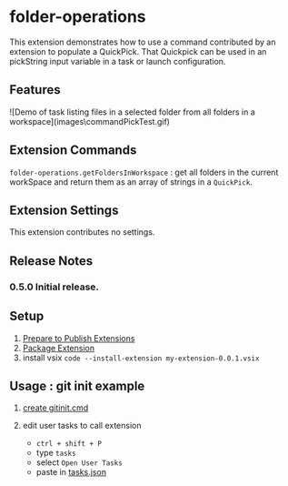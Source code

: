 # folder-operations

This extension demonstrates how to use a command contributed by an extension to populate a QuickPick.  That Quickpick can be used in an pickString input variable in a task or launch configuration.


## Features



\!\[Demo of task listing files in a selected folder from all folders in a workspace\]\(images\commandPickTest.gif\)

## Extension Commands

`folder-operations.getFoldersInWorkspace` : get all folders in the current workSpace and return them as an array of strings in a `QuickPick`.

## Extension Settings

This extension contributes no settings.

## Release Notes

### 0.5.0  Initial release.

## Setup


1. [Prepare to Publish Extensions](https://code.visualstudio.com/api/working-with-extensions/publishing-extension)
1. [Package Extension](https://code.visualstudio.com/api/working-with-extensions/publishing-extension#packaging-extensions)
1. install vsix ``` code --install-extension my-extension-0.0.1.vsix ```

## Usage : git init example

1. [create gitinit.cmd](https://gist.github.com/joshbooker/b34b172fcbb0995336b69a3424b39ab1#file-gitinit-cmd)
1. edit user tasks to call extension
    * ``` ctrl + shift + P ```
    * type ``` tasks  ```
    * select ``` Open User Tasks ```  
    * paste in [tasks.json](https://gist.github.com/joshbooker/b34b172fcbb0995336b69a3424b39ab1#file-tasks-json)

    <script src="https://gist.github.com/joshbooker/b34b172fcbb0995336b69a3424b39ab1.js"></script>
